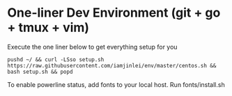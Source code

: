 # One-liner Dev Environment (git + go + tmux + vim)

Execute the one liner below to get everything setup for you

```
pushd ~/ && curl -LSso setup.sh https://raw.githubusercontent.com/iamjinlei/env/master/centos.sh && bash setup.sh && popd
```

To enable powerline status, add fonts to your local host. Run fonts/install.sh
